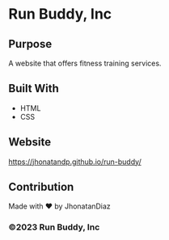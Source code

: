 # Run Buddy, Inc

## Purpose
A website that offers fitness training services. 

## Built With
* HTML
* CSS

## Website
https://jhonatandp.github.io/run-buddy/

## Contribution
Made with ❤️ by JhonatanDiaz

### ©️2023 Run Buddy, Inc 
